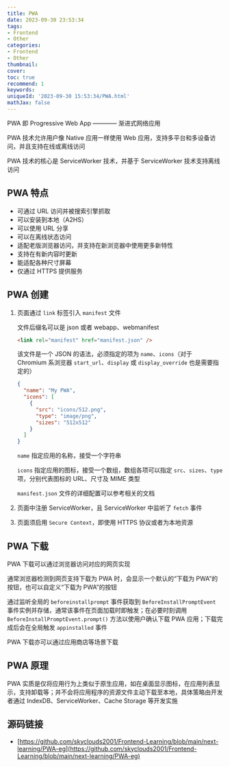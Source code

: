 ```yaml
---
title: PWA
date: 2023-09-30 23:53:34
tags:
- Frontend
- Other
categories:
- Frontend
- Other
thumbnail: 
cover: 
toc: true
recommend: 1
keywords: 
uniqueId: '2023-09-30 15:53:34/PWA.html'
mathJax: false
---
```


PWA 即 Progressive Web App ———— 渐进式网络应用

PWA 技术允许用户像 Native 应用一样使用 Web 应用，支持多平台和多设备访问，并且支持在线或离线访问

PWA 技术的核心是 ServiceWorker 技术，并基于 ServiceWorker 技术支持离线访问

## PWA 特点

* 可通过 URL 访问并被搜索引擎抓取
* 可以安装到本地（A2HS）
* 可以使用 URL 分享
* 可以在离线状态访问
* 适配老版浏览器访问，并支持在新浏览器中使用更多新特性
* 支持在有新内容时更新
* 能适配各种尺寸屏幕
* 仅通过 HTTPS 提供服务

## PWA 创建

1. 页面通过 `link` 标签引入 `manifest` 文件

    文件后缀名可以是 json 或者 webapp、webmanifest

    ```html
    <link rel="manifest" href="manifest.json" />
    ```

    该文件是一个 JSON 的语法，必须指定的项为 `name`、`icons`（对于 Chromium 系浏览器 `start_url`、`display` 或 `display_override` 也是需要指定的）

    ```json
    {
      "name": "My PWA",
      "icons": [
        {
          "src": "icons/512.png",
          "type": "image/png",
          "sizes": "512x512"
        }
      ]
    }
    ```

    `name` 指定应用的名称，接受一个字符串

    `icons` 指定应用的图标，接受一个数组，数组各项可以指定 `src`、`sizes`、`type` 项，分别代表图标的 URL、尺寸及 MIME 类型

    `manifest.json` 文件的详细配置可以参考相关的文档

2. 页面中注册 ServiceWorker，且 ServiceWorker 中监听了 `fetch` 事件

3. 页面须启用 `Secure Context`，即使用 HTTPS 协议或者为本地资源

## PWA 下载

PWA 下载可以通过浏览器访问对应的网页实现

通常浏览器检测到网页支持下载为 PWA 时，会显示一个默认的“下载为 PWA”的按钮，也可以自定义“下载为 PWA”的按钮

通过监听全局的 `beforeinstallprompt` 事件获取到 `BeforeInstallPromptEvent` 事件实例并存储，通常该事件在页面加载时即触发；在必要时刻调用 `BeforeInstallPromptEvent.prompt()` 方法以使用户确认下载 PWA 应用；下载完成后会在全局触发 `appinstalled` 事件

PWA 下载亦可以通过应用商店等场景下载

## PWA 原理

PWA 实质是仅将应用行为上类似于原生应用，如在桌面显示图标，在应用列表显示，支持卸载等；并不会将应用程序的资源文件主动下载至本地，具体策略由开发者通过 IndexDB、ServiceWorker、Cache Storage 等开发实施

## 源码链接

* [https://github.com/skyclouds2001/Frontend-Learning/blob/main/next-learning/PWA-eg](https://github.com/skyclouds2001/Frontend-Learning/blob/main/next-learning/PWA-eg)
